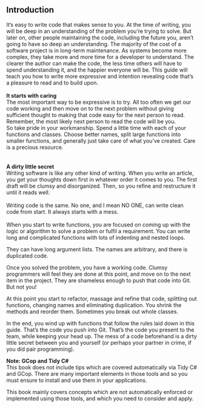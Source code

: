## <strong> Introduction </strong><br>


It’s easy to write code that makes sense to you. At the time of writing, you will be deep in an understanding of the problem you’re trying to solve. But later on, other people maintaining the code, including the future you, aren’t going to have so deep an understanding.
The majority of the cost of a software project is in long-term maintenance. As systems become more complex, they take more and more time for a developer to understand. The clearer the author can make the code, the less time others will have to spend understanding it, and the happier everyone will be. 
This guide will teach you how to write more expressive and intention revealing code that’s a pleasure to read and to build upon.
<br/><br/>
<strong> It starts with caring </strong> <br/>
The most important way to be expressive is to try. All too often we get our code working and then move on to the next problem without giving sufficient thought to making that code easy for the next person to read. Remember, the most likely next person to read the code will be you. 
<br/> So take pride in your workmanship. Spend a little time with each of your functions and classes. Choose better names, split large functions into smaller functions, and generally just take care of what you’ve created. Care is a precious resource.
<br/><br/> <br/> <strong> A dirty little secret </strong><br/>
Writing software is like any other kind of writing. When you write an article, you get your thoughts down first in whatever order it comes to you. The first draft will be clumsy and disorganized. Then, so you refine and restructure it until it reads well.
<br/> <br/> 
Writing code is the same. No one, and I mean NO ONE, can write clean code from start. It always starts with a mess. <br/> <br/>
When you start to write functions, you are focused on coming up with the logic or algorithm to solve a problem or fulfil a requirement. You can write long and complicated functions with lots of indenting and nested loops. <br/>

They can have long argument lists. The names are arbitrary, and there is duplicated code.<br/>

Once you solved the problem, you have a working code. Clumsy programmers will feel they are done at this point, and move on to the next item in the project. They are shameless enough to push that code into Git. But not you! <br/>

At this point you start to refactor, massage and refine that code, splitting out functions, changing names and eliminating duplication. You shrink the methods and reorder them. Sometimes you break out whole classes. <br/>

In the end, you wind up with functions that follow the rules laid down in this guide. That’s the code you push into Git. That’s the code you present to the team, while keeping your head up. The mess of a code beforehand is a dirty little secret between you and yourself (or perhaps your partner in crime, if you did pair programming). <br/>

<strong> Note: GCop and Tidy C# </strong><br>
This book does not include tips which are covered automatically via Tidy C# and GCop. There are many important elements in those tools and so you must ensure to install and use them in your applications.<br/>

This book mainly covers concepts which are not automatically enforced or implemented using those tools, and which you need to consider and apply.
